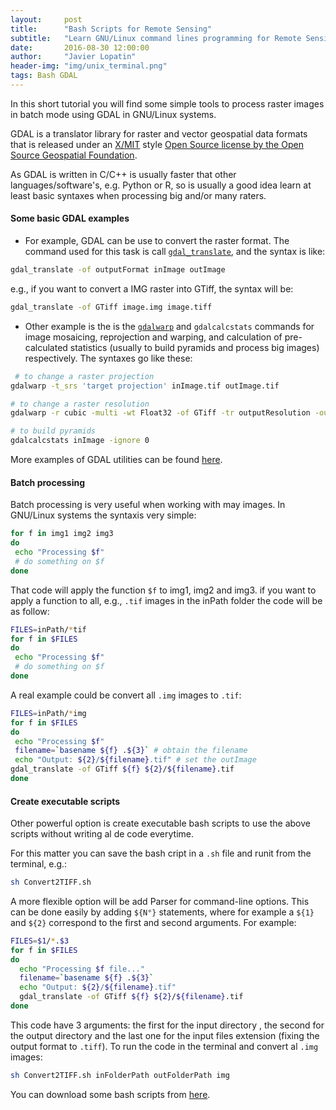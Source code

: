 ```yaml
---
layout:     post
title:      "Bash Scripts for Remote Sensing"
subtitle:   "Learn GNU/Linux command lines programming for Remote Sensing purposes"
date:       2016-08-30 12:00:00
author:     "Javier Lopatin"
header-img: "img/unix_terminal.png"
tags: Bash GDAL
---
```


In this short tutorial you will find some simple tools to process raster images
in batch mode using GDAL in GNU/Linux systems.

GDAL is a translator library for raster and vector geospatial data formats that
is released under an [X/MIT](https://trac.osgeo.org/gdal/wiki/FAQGeneral#WhatlicensedoesGDALOGRuse)
style [Open Source license by the Open Source Geospatial Foundation](http://www.osgeo.org/).

As GDAL is written in C/C++ is usually faster that other languages/software's,
e.g. Python or R, so is usually a good idea learn at least basic syntaxes
when processing big and/or many raters.

#### Some basic GDAL examples

- For example, GDAL can be use to convert the raster format. The command used for
this task is call [`gdal_translate`](http://www.gdal.org/gdal_translate.html), and the syntax is like:

```bash
gdal_translate -of outputFormat inImage outImage
```

e.g., if you want to convert a IMG raster into GTiff, the syntax will be:

```bash
gdal_translate -of GTiff image.img image.tiff
```

- Other example is the is the [`gdalwarp`](http://www.gdal.org/gdalwarp.html)
and `gdalcalcstats` commands for image mosaicing, reprojection and warping, and calculation of pre-calculated statistics (usually to build pyramids and process big images) respectively. The syntaxes go like these:

```bash
 # to change a raster projection
gdalwarp -t_srs 'target projection' inImage.tif outImage.tif

# to change a raster resolution
gdalwarp -r cubic -multi -wt Float32 -of GTiff -tr outputResolution -outputResolution inImage.tif outImage.tif

# to build pyramids
gdalcalcstats inImage -ignore 0
```

More examples of GDAL utilities can be found [here](http://www.gdal.org/gdal_utilities.html).

#### Batch processing

Batch processing is very useful when working with may images. In GNU/Linux systems the syntaxis very simple:

```bash
for f in img1 img2 img3
do
 echo "Processing $f"
 # do something on $f
done
```
That code will apply the function `$f` to img1, img2 and img3. if you want to apply
a function to all, e.g., `.tif` images in the inPath folder the code will be as follow:

```bash
FILES=inPath/*tif
for f in $FILES
do
 echo "Processing $f"
 # do something on $f
done
```

A real example could be convert all `.img` images to `.tif`:

```bash
FILES=inPath/*img
for f in $FILES
do
 echo "Processing $f"
 filename=`basename ${f} .${3}` # obtain the filename
 echo "Output: ${2}/${filename}.tif" # set the outImage
gdal_translate -of GTiff ${f} ${2}/${filename}.tif
done
```

#### Create executable scripts

Other powerful option is create executable bash scripts to use the above scripts
without writing al de code everytime.  

For this matter you can save the bash cript in a `.sh` file and runit from the
terminal, e.g.:

```bash
sh Convert2TIFF.sh
```

A more flexible option will be add Parser for command-line options. This can be done
easily by adding `${N°}` statements, where for example a `${1}` and `${2}`
correspond to the first and second arguments. For example:

```bash
FILES=$1/*.$3
for f in $FILES
do
  echo "Processing $f file..."
  filename=`basename ${f} .${3}`
  echo "Output: ${2}/${filename}.tif"
  gdal_translate -of GTiff ${f} ${2}/${filename}.tif
done
```

This code have 3 arguments: the first for the input directory , the second for
the output directory and the last one for the input files extension (fixing the
output format to `.tiff`). To run the code in the terminal and convert al `.img` images:

```bash
sh Convert2TIFF.sh inFolderPath outFolderPath img
```

You can download some bash scripts from [here](https://github.com/JavierLopatin/Bash-Scripts-for-Remote-Sensing).
